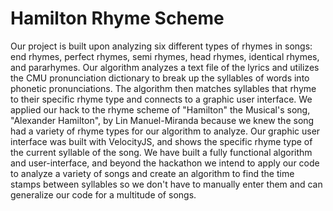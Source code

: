 # Hamilton Rhyme Scheme

Our project is built upon analyzing six different types of rhymes in songs: end rhymes, perfect rhymes, semi rhymes, head rhymes, identical rhymes, and pararhymes. Our algorithm analyzes a text file of the lyrics and utilizes the CMU pronunciation dictionary to break up the syllables of words into phonetic pronunciations. The algorithm then matches syllables that rhyme to their specific rhyme type and connects to a graphic user interface. We applied our hack to the rhyme scheme of "Hamilton" the Musical's song, "Alexander Hamilton", by Lin Manuel-Miranda because we knew the song had a variety of rhyme types for our algorithm to analyze. Our graphic user interface was built with VelocityJS, and shows the specific rhyme type of the current syllable of the song. We have built a fully functional algorithm and user-interface, and beyond the hackathon we intend to apply our code to analyze a variety of songs and create an algorithm to find the time stamps between syllables so we don't have to manually enter them and can generalize our code for a multitude of songs.
